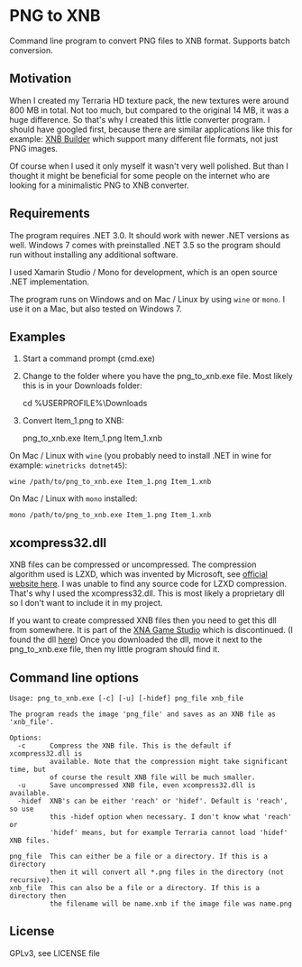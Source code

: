 PNG to XNB
==========

Command line program to convert PNG files to XNB format.
Supports batch conversion.

Motivation
----------

When I created my Terraria HD texture pack, the new textures were around 800 MB in total. Not too much, but compared to the original 14 MB, it was a huge difference. So that's why I created this little converter program. I should have googled first, because there are similar applications like this for example: [XNB Builder](http://sourceforge.net/projects/xnbbuilder/) which support many different file formats, not just PNG images.

Of course when I used it only myself it wasn't very well polished. But than I thought it might be beneficial for some people on the internet who are looking for a minimalistic PNG to XNB converter.

Requirements
------------

The program requires .NET 3.0. It should work with newer .NET versions as well. Windows 7 comes with preinstalled .NET 3.5 so the
program should run without installing any additional software.

I used Xamarin Studio / Mono for development, which is an open source .NET implementation.

The program runs on Windows and on Mac / Linux by using `wine` or `mono`. I use it on a Mac, but also tested on Windows 7.

Examples
--------

1) Start a command prompt (cmd.exe)
2) Change to the folder where you have the png_to_xnb.exe file. Most likely this is in your Downloads folder:

    cd %USERPROFILE%\Downloads

3) Convert Item_1.png to XNB:

    png_to_xnb.exe Item_1.png Item_1.xnb

On Mac / Linux with `wine` (you probably need to install .NET in wine for example: `winetricks dotnet45`):

    wine /path/to/png_to_xnb.exe Item_1.png Item_1.xnb

On Mac / Linux with `mono` installed:

    mono /path/to/png_to_xnb.exe Item_1.png Item_1.xnb

xcompress32.dll
---------------

XNB files can be compressed or uncompressed. The compression algorithm used is LZXD, which was invented by Microsoft, see [official website here](https://msdn.microsoft.com/en-us/library/cc483133%28v=exchg.80%29.aspx).
I was unable to find any source code for LZXD compression. That's why I used the xcompress32.dll. This is most likely a proprietary dll so I don't want to include it in my project.

If you want to create compressed XNB files then you need to get this dll from somewhere. It is part of the [XNA Game Studio](https://en.wikipedia.org/wiki/Microsoft_XNA) which is discontinued. (I found the dll [here](https://rpftool.googlecode.com/svn/trunk/RPFTool/))
Once you downloaded the dll, move it next to the png_to_xnb.exe file, then my little program should find it.

Command line options
--------------------

    Usage: png_to_xnb.exe [-c] [-u] [-hidef] png_file xnb_file

    The program reads the image 'png_file' and saves as an XNB file as 'xnb_file'.

    Options:
      -c      Compress the XNB file. This is the default if xcompress32.dll is
              available. Note that the compression might take significant time, but
              of course the result XNB file will be much smaller.
      -u      Save uncompressed XNB file, even xcompress32.dll is available.
      -hidef  XNB's can be either 'reach' or 'hidef'. Default is 'reach', so use
              this -hidef option when necessary. I don't know what 'reach' or
              'hidef' means, but for example Terraria cannot load 'hidef' XNB files.

    png_file  This can either be a file or a directory. If this is a directory
              then it will convert all *.png files in the directory (not recursive).
    xnb_file  This can also be a file or a directory. If this is a directory then
              the filename will be name.xnb if the image file was name.png

License
-------

GPLv3, see LICENSE file
